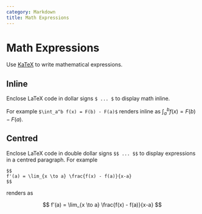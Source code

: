```yaml
---
category: Markdown
title: Math Expressions
---
```


# Math Expressions

Use [KaTeX](https://katex.org/docs/supported.html) to write mathematical expressions.

## Inline

Enclose LaTeX code in dollar signs `$ ... $` to display math inline.

For example `$\int_a^b f(x) = F(b) - F(a)$` renders inline as $\int_a^b f(x) = F(b) - F(a)$.

## Centred

Enclose LaTeX code in double dollar signs `$$ ... $$` to display expressions in a centred paragraph. For example

```
$$
f'(a) = \lim_{x \to a} \frac{f(x) - f(a)}{x-a}
$$
```

renders as

$$
f'(a) = \lim_{x \to a} \frac{f(x) - f(a)}{x-a}
$$
